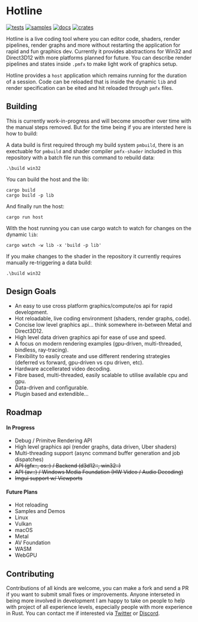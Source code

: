 # Hotline
[![tests](https://github.com/polymonster/hotline/actions/workflows/tests.yaml/badge.svg)](https://github.com/polymonster/hotline/actions/workflows/tests.yaml)
[![samples](https://github.com/polymonster/hotline/actions/workflows/samples.yaml/badge.svg)](https://github.com/polymonster/hotline/actions/workflows/samples.yaml)
[![docs](https://img.shields.io/docsrs/hotline-rs/latest)](https://docs.rs/hotline_rs/latest/hotline_rs/index.html)
[![crates](https://img.shields.io/crates/v/hotline-rs)](https://crates.io/crates/hotline-rs)

Hotline is a live coding tool where you can editor code, shaders, render pipelines, render graphs and more without restarting the application for rapid and fun graphics dev. Currently it provides abstractions for Win32 and Direct3D12 with more platforms planned for future. You can describe render pipelines and states inside `.pmfx` to make light work of graphics setup.

Hotline provides a `host` application which remains running for the duration of a session. Code can be reloaded that is inside the dynamic `lib` and render specification can be eited and hit reloaded through `pmfx` files.

## Building

This is currently work-in-progress and will become smoother over time with the manual steps removed. But for the time being if you are intersted here is how to build:

A data build is first required through my build system `pmbuild`, there is an exectuable for `pmbuild` and shader compiler `pmfx-shader` included in this repository with a batch file run this command to rebuild data:
```text
.\build win32
```

You can build the host and the lib:
```text
cargo build
cargo build -p lib
```

And finally run the host:
```text
cargo run host
```

With the host running you can use cargo watch to watch for changes on the dynamic `lib`:
```text
cargo watch -w lib -x 'build -p lib'
```

If you make changes to the shader in the repository it currently requires manually re-triggering a data build:
```text
.\build win32
```

## Design Goals
- An easy to use cross platform graphics/compute/os api for rapid development.
- Hot reloadable, live coding environment (shaders, render graphs, code).
- Concise low level graphics api... think somewhere in-between Metal and Direct3D12.
- High level data driven graphics api for ease of use and speed.
- A focus on modern rendering examples (gpu-driven, multi-threaded, bindless, ray-tracing).
- Flexibility to easily create and use different rendering strategies (deferred vs forward, gpu-driven vs cpu driven, etc).
- Hardware accellerated video decoding.
- Fibre based, multi-threaded, easily scalable to utilise available cpu and gpu.
- Data-driven and configurable.
- Plugin based and extendible...

## Roadmap

#### In Progress
- Debug / Primitve Rendering API
- High level graphics api (render graphs, data driven, Uber shaders)
- Multi-threading support (async command buffer generation and job dispatches)
- ~~API (gfx::, os::) / Backend (d3d12::, win32::)~~
- ~~API (av::) / Windows Media Foundation (HW Video / Audio Decoding)~~
- ~~Imgui support w/ Viewports~~

#### Future Plans
- Hot reloading
- Samples and Demos
- Linux
- Vulkan
- macOS
- Metal
- AV Foundation
- WASM
- WebGPU

## Contributing

Contributions of all kinds are welcome, you can make a fork and send a PR if you want to submit small fixes or improvements. Anyone interseted in being more involved in development I am happy to take on people to help with project of all experience levels, especially people with more experience in Rust. You can contact me if interested via [Twitter](twitter.com/polymonster) or [Discord](https://discord.com/invite/3yjXwJ8wJC).
 
